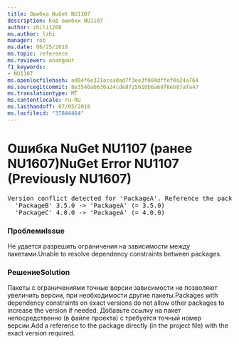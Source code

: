 ```yaml
---
title: Ошибка NuGet NU1107
description: Код ошибки NU1107
author: zhili1208
ms.author: lzhi
manager: rob
ms.date: 06/25/2018
ms.topic: reference
ms.reviewer: anangaur
f1_keywords:
- NU1107
ms.openlocfilehash: ad84f6e321acea0ad7f3ee3f084dffef0a24a764
ms.sourcegitcommit: 8e3546ab630a24cde8725610b6a68f8eb87afa47
ms.translationtype: MT
ms.contentlocale: ru-RU
ms.lasthandoff: 07/05/2018
ms.locfileid: "37844464"
---
```

# <a name="nuget-error-nu1107-previously-nu1607"></a><span data-ttu-id="5b146-103">Ошибка NuGet NU1107 (ранее NU1607)</span><span class="sxs-lookup"><span data-stu-id="5b146-103">NuGet Error NU1107 (Previously NU1607)</span></span>

<pre>Version conflict detected for 'PackageA'. Reference the package directly from the project to resolve this issue.<br/>  'PackageB' 3.5.0 -> 'PackageA' (= 3.5.0)<br/>  'PackageC' 4.0.0 -> 'PackageA' (= 4.0.0)</pre>

### <a name="issue"></a><span data-ttu-id="5b146-104">Проблеми</span><span class="sxs-lookup"><span data-stu-id="5b146-104">Issue</span></span>
<span data-ttu-id="5b146-105">Не удается разрешить ограничения на зависимости между пакетами.</span><span class="sxs-lookup"><span data-stu-id="5b146-105">Unable to resolve dependency constraints between packages.</span></span>

### <a name="solution"></a><span data-ttu-id="5b146-106">Решение</span><span class="sxs-lookup"><span data-stu-id="5b146-106">Solution</span></span>
<span data-ttu-id="5b146-107">Пакеты с ограничениями точные версии зависимости не позволяют увеличить версии, при необходимости другие пакеты.</span><span class="sxs-lookup"><span data-stu-id="5b146-107">Packages with dependency constraints on exact versions do not allow other packages to increase the version if needed.</span></span> <span data-ttu-id="5b146-108">Добавьте ссылку на пакет непосредственно (в файле проекта) с требуется точный номер версии.</span><span class="sxs-lookup"><span data-stu-id="5b146-108">Add a reference to the package directly (in the project file) with the exact version required.</span></span>